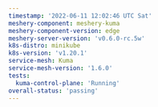 ```yaml
---
timestamp: '2022-06-11 12:02:46 UTC Sat'
meshery-component: meshery-kuma
meshery-component-version: edge
meshery-server-version: 'v0.6.0-rc.5w'
k8s-distro: minikube
k8s-version: 'v1.20.1'
service-mesh: Kuma
service-mesh-version: '1.6.0'
tests:
  kuma-control-plane: 'Running'
overall-status: 'passing'
---
```

